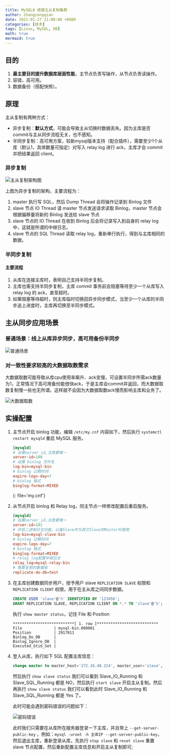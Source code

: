 ```yaml
---
title: MySQL8 搭建主从复制集群
author: zhangzangqian
date: 2021-01-27 21:00:00 +0800
categories: [技术]
tags: [Linux, MySQL, DB]
math: true
mermaid: true
---
```


## 目的

1. **最主要目的提升数据库层面性能**，主节点负责写操作，从节点负责读操作。
2. 容错，高可用。
3. 数据备份（搭配快照）。

## 原理

主从复制有两种方式：

- 异步复制：**默认方式**，可能会导致主从切换时数据丢失。因为主库是否commit与主从同步流程无关，也不感知。
- 半同步复制：高可用方案，较新mysql版本支持（配合插件），需要至少1个从库（默认1，具体数量可指定）对写入 relay log 进行 ack，主库才会 commit 并把结果返回 client。

### 异步复制

![主从复制架构图](/assets/img/mysql-ms-2.jpeg)

上图为异步复制的架构，主要流程为：

1. master 执行写 SQL，然后 Dump Thread 会将操作记录到 Binlog 文件
2. slave 节点 IO Thread 请 master 节点发送请求读取 Binlog，master 节点会根据偏移量将新的 Binlog 发送给 slave 节点
3. slave 节点的 IO Thread 在收到 Binlog 后会将记录写入到自身的 relay log 中，这就是所谓的中继日志。
4. slave 节点的 SQL Thread 读取 relay log，重新串行执行，得到与主库相同的数据。

### 半同步复制

#### 主要流程

1. 从库在连接主库时，表明自己支持半同步复制。
2. 主库也需支持半同步复制，主库 commit 事务前会阻塞等待至少一个从库写入 relay log 的 ack，直至超时。
3. 如果阻塞等待超时，则主库临时切换回异步同步模式，当至少一个从库的半同步追上进度时，主库再切换至半同步模式。

## 主从同步应用场景

### 普通场景：线上从库异步同步，高可用备份半同步

![普通场景](/assets/img/mysql-ms-3.jpeg)

### 对一致性要求较高的大数据取数需求

大数据取数可能导致从库cpu使用率飙升、ack变慢，可设置半同步所需ack数量为1，正常情况下高可用备份能很快ack，于是主库会commit并返回，而大数据取数复制慢一些也无所谓。这样就不会因为大数据取数ack慢而影响主库和业务了。

![大数据取数](/assets/img/mysql-ms-4.jpeg)

## 实操配置

1. 主节点开启 binlog 功能，编辑 `/etc/my.cnf` 内容如下，然后执行 `systemctl restart mysqld` 重启 MySQL 服务。

    ```conf
    [mysqld]
    # 设置server_id,注意要唯一
    server-id=100
    # 设置 binlog 文件名
    log-bin=mysql-bin
    # binlog 过期时间
    expire-logs-day=7
    # binlog 格式
    binglog-format=MIXED
    ```
    {: file='my.cnf'}

2. 从节点开启 binlog 和 Relay log，同主节点一样修改配置后重启服务。

    ```conf
    [mysqld]
    # 设置server_id,注意要唯一
    server-id=101  
    # 开启二进制日志功能，以备Slave作为其它Slave的Master时使用
    log-bin=mysql-slave-bin   
    # binlog 过期时间
    expire-logs-day=7
    # binlog 格式
    binglog-format=MIXED
    # relay_log配置中继日志
    relay_log=mysql-relay-bin 
    # 需要复制的数据库
    replicate-do-db=test
    ```

3. 在主库创建数据同步用户，授予用户 slave `REPLICATION SLAVE` 权限和 `REPLICATION CLIENT` 权限，用于在主从库之间同步数据。

    ```sql
    CREATE USER 'slave'@'%' IDENTIFIED BY '123456';
    GRANT REPLICATION SLAVE, REPLICATION CLIENT ON *.* TO 'slave'@'%';  
    ```

    执行 `show master status`，记住 File 和 Position

    ```console
    ***************************[ 1. row ]***************************
    File              | mysql-bin.000001
    Position          | 2917011
    Binlog_Do_DB      | 
    Binlog_Ignore_DB  | 
    Executed_Gtid_Set | 
    ```

4. 登入从库，执行如下 SQL 配置主库信息：

    ```sql
    change master to master_host='172.16.48.214', master_user='slave', master_password='123456', master_port=3306, master_log_file='mysql-bin.000001', master_log_pos= 2917011, master_connect_retry=30;
    ```

    然后执行 `show slave status` 我们可以看到 Slave_IO_Running 和 Slave_SQL_Running 都是 NO，然后执行 `start slave` 开启主从复制。然后再执行 `show slave status` 我们可以看到此时 Slave_IO_Running 和 Slave_SQL_Running 都是 Yes 了。

    此时可能会遇到密码错误的问题如下：

    ![密码错误](/assets/img/mysql-ms-1.png)

    此时我们只需要在从库所在服务器登录一下主库，并且带上 `--get-server-public-key` ，例如：`mysql -uroot -h 主库IP --get-server-public-key`，然后退出主库，重新登录从库，先执行 `stop slave` 和 `reset slave` 重置 slave 节点配置，然后重新配置主库信息和开启主从复制即可;

<!-- ### Binlog

主库每提交一次事务，都会把数据变更，记录到一个二进制文件中，这个二进制文件就叫 Binlog。需注意：只有写操作才会记录至 Binlog，只读操作是不会的（如select、show语句）。

> 如何开启 Binlog？Binlog 除了主从同步是否还有其他作用？
{: .prompt-warning}


Binlog 有三种格式：

- statement 格式：binlog 记录的是实际执行的 sql 语句
- row 格式：binlog 记录的是变化前后的数据（涉及所有列），形如 update table_a set col1=value1, col2=value2 ... where col1=condition1 and col2=condition2 ...
- mixed 格式：默认选择 statement 格式，只在需要时改用 row 格式

设置 Binlog 格式：

```conf
[mysqld]
# 设置binlog格式
binlog-format="MIXED"
```
{: file='my.cnf'} -->

<!-- 
https://www.modb.pro/db/29919


如何连接？jdbc replication
https://blog.csdn.net/qq422243639/article/details/83539955

主从延迟如何解决？ -->

